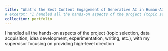 ```yaml
---
title: "What’s the Best Content Engagement of Generative AI in Human-AI Text Co-Creation?"
# excerpt: "I handled all the hands-on aspects of the project (topic selection, data acquisition, idea development, experimentation, writing, etc.), with my supervisor focusing on providing high-level direction"
collection: portfolio
---
```

I handled all the hands-on aspects of the project (topic selection, data acquisition, idea development, experimentation, writing, etc.), with my supervisor focusing on providing high-level direction
